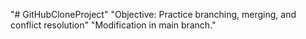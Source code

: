 "# GitHubCloneProject" 
"Objective: Practice branching, merging, and conflict resolution" 
"Modification in main branch." 

